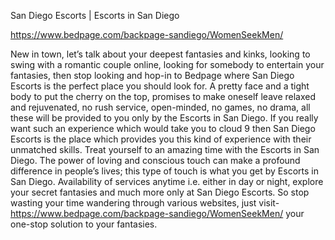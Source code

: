 San Diego Escorts | Escorts in San Diego 

https://www.bedpage.com/backpage-sandiego/WomenSeekMen/

New in town, let’s talk about your deepest fantasies and kinks, looking to swing with a romantic couple online, looking for somebody to entertain your fantasies, then stop looking and hop-in to Bedpage where San Diego Escorts is the perfect place you should look for. A pretty face and a tight body to put the cherry on the top, promises to make oneself leave relaxed and rejuvenated, no rush service, open-minded, no games, no drama, all these will be provided to you only by the Escorts in San Diego. If you really want such an experience which would take you to cloud 9 then San Diego Escorts is the place which provides you this kind of experience with their unmatched skills. Treat yourself to an amazing time with the Escorts in San Diego. The power of loving and conscious touch can make a profound difference in people’s lives; this type of touch is what you get by Escorts in San Diego. Availability of services anytime i.e. either in day or night, explore your secret fantasies and much more only at San Diego Escorts. 
So stop wasting your time wandering through various websites, just visit- https://www.bedpage.com/backpage-sandiego/WomenSeekMen/ your one-stop solution to your fantasies. 
